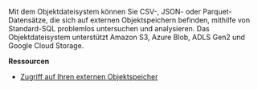 Mit dem Objektdateisystem können Sie CSV-, JSON- oder Parquet-Datensätze, die sich auf externen Objektspeichern befinden, mithilfe von Standard-SQL problemlos untersuchen und analysieren. Das Objektdateisystem unterstützt Amazon S3, Azure Blob, ADLS Gen2 und Google Cloud Storage.

**Ressourcen**

-   [Zugriff auf Ihren externen Objektspeicher](https://docs.teradata.com/search/all?query=Access+Your+External+Object+Store&content-lang=en-US)
